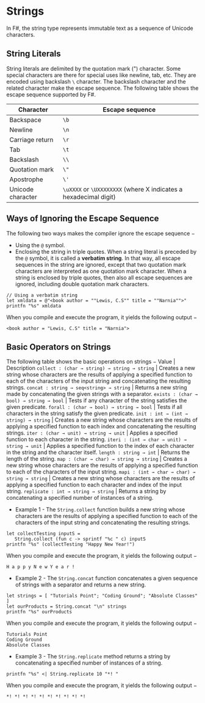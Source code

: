 # Strings
In F#, the string type represents immutable text as a sequence of Unicode characters.

## String Literals
String literals are delimited by the quotation mark (") character.
Some special characters are there for special uses like newline, tab, etc. They are encoded using backslash `\` character. The backslash character and the related character make the escape sequence. The following table shows the escape sequence supported by F#.

Character | Escape sequence
---|---
Backspace | `\b`
Newline | `\n`
Carriage return | `\r`
Tab | `\t`
Backslash | `\\`
Quotation mark | `\"`
Apostrophe | `\'`
Unicode character | `\uXXXX` or `\UXXXXXXXX` (where X indicates a hexadecimal digit)

## Ways of lgnoring the Escape Sequence
The following two ways makes the compiler ignore the escape sequence −
- Using the `@` symbol.
- Enclosing the string in triple quotes.
When a string literal is preceded by the `@` symbol, it is called a **verbatim string**. In that way, all escape sequences in the string are ignored, except that two quotation mark characters are interpreted as one quotation mark character.
When a string is enclosed by triple quotes, then also all escape sequences are ignored, including double quotation mark characters.
```f#
// Using a verbatim string
let xmldata = @"<book author = ""Lewis, C.S"" title = ""Narnia"">"
printfn "%s" xmldata
```
When you compile and execute the program, it yields the following output −
```
<book author = "Lewis, C.S" title = "Narnia">
```

## Basic Operators on Strings
The following table shows the basic operations on strings −
Value | Description
`collect : (char → string) → string → string` | Creates a new string whose characters are the results of applying a specified function to each of the characters of the input string and concatenating the resulting strings.
`concat : string → seq<string> → string` | Returns a new string made by concatenating the given strings with a separator.
`exists : (char → bool) → string → bool` | Tests if any character of the string satisfies the given predicate.
`forall : (char → bool) → string → bool` | Tests if all characters in the string satisfy the given predicate.
`init : int → (int → string) → string` | Creates a new string whose characters are the results of applying a specified function to each index and concatenating the resulting strings.
`iter : (char → unit) → string → unit` | Applies a specified function to each character in the string.
`iteri : (int → char → unit) → string → unit` | Applies a specified function to the index of each character in the string and the character itself.
`length : string → int` | Returns the length of the string.
`map : (char → char) → string → string` | Creates a new string whose characters are the results of applying a specified function to each of the characters of the input string.
`mapi : (int → char → char) → string → string` | Creates a new string whose characters are the results of applying a specified function to each character and index of the input string.
`replicate : int → string → string` | Returns a string by concatenating a specified number of instances of a string.

- Example 1 - The `String.collect` function builds a new string whose characters are the results of applying a specified function to each of the characters of the input string and concatenating the resulting strings.
```f#
let collectTesting inputS =
   String.collect (fun c -> sprintf "%c " c) inputS
printfn "%s" (collectTesting "Happy New Year!")
```
When you compile and execute the program, it yields the following output −
```
H a p p y N e w Y e a r !
```
- Example 2 - The `String.concat` function concatenates a given sequence of strings with a separator and returns a new string.
```f#
let strings = [ "Tutorials Point"; "Coding Ground"; "Absolute Classes" ]
let ourProducts = String.concat "\n" strings
printfn "%s" ourProducts
```
When you compile and execute the program, it yields the following output −
```
Tutorials Point
Coding Ground
Absolute Classes
```
- Example 3 - The `String.replicate` method returns a string by concatenating a specified number of instances of a string.
```f#
printfn "%s" <| String.replicate 10 "*! "
```
When you compile and execute the program, it yields the following output −
```
*! *! *! *! *! *! *! *! *! *!
```